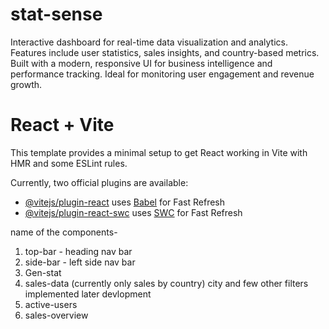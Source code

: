 # stat-sense
Interactive dashboard for real-time data visualization and analytics. Features include user statistics, sales insights, and country-based metrics. Built with a modern, responsive UI for business intelligence and performance tracking. Ideal for monitoring user engagement and revenue growth.


# React + Vite

This template provides a minimal setup to get React working in Vite with HMR and some ESLint rules.

Currently, two official plugins are available:

- [@vitejs/plugin-react](https://github.com/vitejs/vite-plugin-react/blob/main/packages/plugin-react/README.md) uses [Babel](https://babeljs.io/) for Fast Refresh
- [@vitejs/plugin-react-swc](https://github.com/vitejs/vite-plugin-react-swc) uses [SWC](https://swc.rs/) for Fast Refresh




name of the components-
1. top-bar - heading nav bar
2. side-bar - left side nav bar
3. Gen-stat
4. sales-data (currently only sales by country) city and few other filters implemented later devlopment
5. active-users
6. sales-overview
